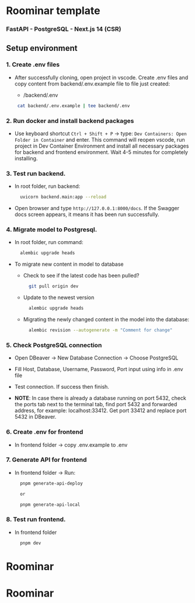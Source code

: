 # Roominar template

### FastAPI - PostgreSQL - Next.js 14 (CSR)

## Setup environment

### 1. Create .env files

- After successfully cloning, open project in vscode. Create .env files and copy content from backend/.env.example
  file to file just created:

  - /backend/.env

  ```bash
   cat backend/.env.example | tee backend/.env
  ```

### 2. Run docker and install backend packages

- Use keyboard shortcut `Ctrl + Shift + P` -> type: `Dev Containers: Open Folder in Container` and enter. This command
  will reopen vscode, run project in Dev Container Environment and install all necessary packages for backend and frontend
  environment. Wait 4-5 minutes for completely installing.

### 3. Test run backend.

- In root folder, run backend:

  ```bash
    uvicorn backend.main:app --reload
  ```

- Open browser and type `http://127.0.0.1:8000/docs`. If the Swagger docs screen appears, it means it has been run
  successfully.

### 4. Migrate model to Postgresql.

- In root folder, run command:

  ```bash
    alembic upgrade heads
  ```

- To migrate new content in model to database

  - Check to see if the latest code has been pulled?

    ```bash
      git pull origin dev
    ```

  - Update to the newest version

    ```bash
      alembic upgrade heads
    ```

  - Migrating the newly changed content in the model into the database:

    ```bash
      alembic revision --autogenerate -m "Comment for change"
    ```

### 5. Check PostgreSQL connection

- Open DBeaver -> New Database Connection -> Choose PostgreSQL
- Fill Host, Database, Username, Password, Port input using info in .env file
- Test connection. If success then finish.

- **NOTE**: In case there is already a database running on port 5432, check the ports tab next to the terminal tab, find
  port 5432 and forwarded address, for example: localhost:33412. Get port 33412 and replace port 5432 in DBeaver.

### 6. Create .env for frontend

- In frontend folder -> copy .env.example to .env

### 7. Generate API for frontend

- In frontend folder -> Run:

  ```bash
    pnpm generate-api-deploy

    or

    pnpm generate-api-local
  ```

### 8. Test run frontend.

- In frontend folder
  ```bash
    pnpm dev
  ```
# Roominar
# Roominar
